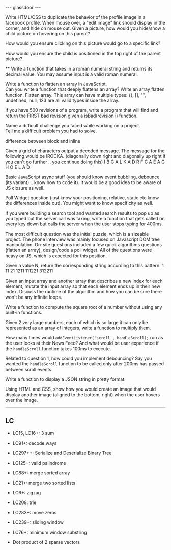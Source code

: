 --- glassdoor ---

Write HTML/CSS to duplicate the behavior of the profile image in a facebook profile. When mouse over, a "edit image" link should display in the corner, and hide on mouse out. 
Given a picture, how would you hide/show a child picture on hovering on this parent?  

How would you ensure clicking on this picture would go to a specific link?

How would you ensure the child is positioned in the top right of the parent picture? 

** Write a function that takes in a roman numeral string and returns its decimal value. You may assume input is a valid roman numeral.  

Write a function to flatten an array in JavaScript.  
Can you write a function that deeply flattens an array? 
Write an array flatten function. 
Flatten array. This array can have multiple types: {}, [], "", undefined, null, 123 are all valid types inside the array. 

If you have 500 revisions of a program, write a program that will find and return the FIRST bad revision given a isBad(revision i) function.  

Name a difficult challenge you faced while working on a project.  
Tell me a difficult problem you had to solve. 

difference between block and inline

Given a grid of characters output a decoded message. The message for the following would be IROCKA. (diagonally down right and diagonally up right if you can't go further .. you continue doing this)
I B C A L K A
D R F C A E A
G H O E L A D 

Basic JavaScript async stuff (you should know event bubbling, debounce (its variant)... know how to code it). It would be a good idea to be aware of JS closure as well. 

Poll Widget question (just know your positioning, relative, static etc know the differences inside out). You might want to know specificity as well. 

If you were building a search tool and wanted search results to pop up as you typed but the server call was taxing, write a function that gets called on every key down but calls the server when the user stops typing for 400ms.

The most difficult question was the initial puzzle, which is a sizeable project. The phone interview was mainly focused on Javascript DOM tree manipulation. On-site questions included a few quick algorithms questions (flatten an array), design/code a poll widget. All of the questions were heavy on JS, which is expected for this position.

Given a value N, return the corresponding string according to this pattern.
1
11
21
1211
111221
312211

Given an input array and another array that describes a new index for each element, mutate the input array so that each element ends up in their new index. Discuss the runtime of the algorithm and how you can be sure there won't be any infinite loops.  

Write a function to compute the square root of a number without using any built-in functions.

Given 2 very large numbers, each of which is so large it can only be represented as an array of integers, write a function to multiply them.  

How many times would `addEventListener('scroll', handleScroll);` run as the user looks at their News Feed? And what would be user experience if the `handleScroll` function takes 100ms to execute.

Related to question 1, how could you implement debouncing? Say you wanted the `handleScroll` function to be called only after 200ms has passed between scroll events. 

Write a function to display a JSON string in pretty format.  

Using HTML and CSS, show how you would create an image that would display another image (aligned to the bottom, right) when the user hovers over the image.

---

## LC

- LC15, LC16+: 3 sum
- LC91+: decode ways
- LC297++: Serialize and Deserialize Binary Tree
- LC125+: valid palindrome
- LC88+: merge sorted array
- LC21+: merge two sorted lists
- LC6+: zigzag
- LC208: trie
- LC283+: move zeros
- LC239+: sliding window
- LC76+: minimum window substring

- Dot product of 2 sparse vectors